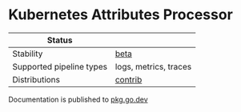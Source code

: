 # Kubernetes Attributes Processor

| Status                   |                       |
|--------------------------|-----------------------|
| Stability                | [beta]                |
| Supported pipeline types | logs, metrics, traces |
| Distributions            | [contrib]             |

Documentation is published to [pkg.go.dev](https://pkg.go.dev/github.com/open-telemetry/opentelemetry-collector-contrib/processor/k8sattributesprocessor?tab=doc)

[beta]: https://github.com/open-telemetry/opentelemetry-collector#beta
[contrib]: https://github.com/open-telemetry/opentelemetry-collector-releases/tree/main/distributions/otelcol-contrib
